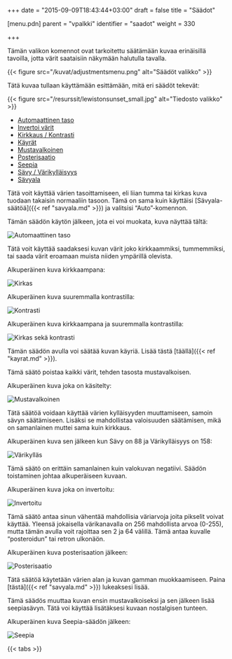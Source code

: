 +++
date = "2015-09-09T18:43:44+03:00"
draft = false
title = "Säädot"

[menu.pdn]
	parent = "vpalkki"
	identifier = "saadot"
	weight = 330

+++

Tämän valikon komennot ovat tarkoitettu säätämään kuvaa erinäisillä tavoilla, jotta värit saataisiin näkymään halutulla tavalla.

{{< figure src="/kuvat/adjustmentsmenu.png" alt="Säädöt valikko" >}}

Tätä kuvaa tullaan käyttämään esittämään, mitä eri säädöt tekevät:

{{< figure src="/resurssit/lewistonsunset_small.jpg" alt="Tiedosto valikko" >}}

<div id="tabs">
	<ul class="tabs">
		<li><a href="#AutoLevel">Automaattinen taso</a></li>
		<li><a href="#InvertColors">Invertoi värit</a></li>
		<li><a href="#BrightnessContrast">Kirkkaus / Kontrasti</a></li>
		<li><a href="#Curves">Käyrät</a></li>
		<li><a href="#BlackAndWhite">Mustavalkoinen</a></li>
		<li><a href="#Posterize">Posterisaatio</a></li>
		<li><a href="#Sepia">Seepia</a></li>
		<li><a href="#HueSaturation">Sävy / Värikylläisyys</a></li>
		<li><a href="#Levels">Sävyala</a></li>
	</ul>
	<div class="tabcontents">
		<div id="AutoLevel">
			<p>Tätä voit käyttää värien tasoittamiseen, eli liian tumma tai kirkas kuva tuodaan takaisin normaaliin tasoon. Tämä on sama kuin käyttäisi [Sävyala-säätöä]({{< ref "savyala.md" >}}) ja valitsisi &ldquo;Auto&rdquo;-komennon.</p>
			<p>Tämän säädön käytön jälkeen, jota ei voi muokata, kuva näyttää tältä:</p>
			<p class="indent"><img src="/resurssit/lewistonsunset_small_autolevel.jpg" alt="Automaattinen taso" class="border"></p>
		</div>
		<div id="BrightnessContrast">
			<p>Tätä voit käyttää saadaksesi kuvan värit joko kirkkaammiksi, tummemmiksi, tai saada värit eroamaan muista niiden ympärillä olevista.</p>
			<p>Alkuperäinen kuva kirkkaampana:</p>
			<p class="indent"><img src="/resurssit/lewistonsunset_small_brighter.jpg" alt="Kirkas" class="border"></p>
			<p>Alkuperäinen kuva suuremmalla kontrastilla:</p>
			<p class="indent"><img src="/resurssit/lewistonsunset_small_morecontrast.jpg" alt="Kontrasti" class="border"></p>
			<p>Alkuperäinen kuva kirkkaampana ja suuremmalla kontrastilla:</p>
			<p class="indent"><img src="/resurssit/lewistonsunset_small_brighterandmorecontrast.jpg" alt="Kirkas sekä kontrasti" class="border"></p>
		</div>
		<div id="Curves">
			<p>Tämän säädön avulla voi säätää kuvan käyriä. Lisää tästä [täällä]({{< ref "kayrat.md" >}}).</p>
		</div>
		<div id="BlackAndWhite">
			<p>Tämä säätö poistaa kaikki värit, tehden tasosta mustavalkoisen.</p>
			<p>Alkuperäinen kuva joka on käsitelty:</p>
			<p class="indent"><img src="/resurssit/lewistonsunset_small_desaturate.jpg" alt="Mustavalkoinen" class="border"></p>
		</div>
		<div id="HueSaturation">
			<p>Tätä säätöä voidaan käyttää värien kylläisyyden muuttamiseen, samoin sävyn säätämiseen. Lisäksi se mahdollistaa valoisuuden säätämisen, mikä on samanlainen muttei sama kuin kirkkaus.</p>
			<p>Alkuperäinen kuva sen jälkeen kun Sävy on 88 ja Värikylläisyys on 158:</p>
			<p class="indent"><img src="/resurssit/lewistonsunset_small_huesaturation.jpg" alt="Värikylläs" class="border"></p>
		</div>
		<div id="InvertColors">
			<p>Tämä säätö on erittäin samanlainen kuin valokuvan negatiivi. Säädön toistaminen johtaa alkuperäiseen kuvaan.</p>
			<p>Alkuperäinen kuva joka on invertoitu:</p>
			<p class="indent"><img src="/resurssit/lewistonsunset_small_invert.jpg" alt="Invertoitu" class="border"></p>
		</div>
		<div id="Posterize">
			<p>Tämä säätö antaa sinun vähentää mahdollisia väriarvoja joita pikselit voivat käyttää. Yleensä jokaisella värikanavalla on 256 mahdollista arvoa (0-255), mutta tämän avulla voit rajoittaa sen 2 ja 64 välillä. Tämä antaa kuvalle &ldquo;posteroidun&rdquo; tai retron ulkonäön.</p>
			<p>Alkuperäinen kuva posterisaation jälkeen:</p>
			<p class="indent"><img class="border" alt="Posterisaatio" src="/resurssit/lewistonsunset_small_posterize.png"></p>
		</div>
		<div id="Levels">
			<p>Tätä säätöä käytetään värien alan ja kuvan gamman muokkaamiseen. Paina [tästä]({{< ref "savyala.md" >}}) lukeaksesi lisää.</p>
		</div>
		<div id="Sepia">
			<p>Tämä säädös muuttaa kuvan ensin mustavalkoiseksi ja sen jälkeen lisää seepiasävyn. Tätä voi käyttää lisätäksesi kuvaan nostalgisen tunteen.</p>
			<p>Alkuperäinen kuva Seepia-säädön jälkeen:</p>
			<p class="indent"><img src="/resurssit/lewistonsunset_small_sepia.jpg" alt="Seepia" class="border"></p>
		</div>
	</div>
</div>

{{< tabs >}}
